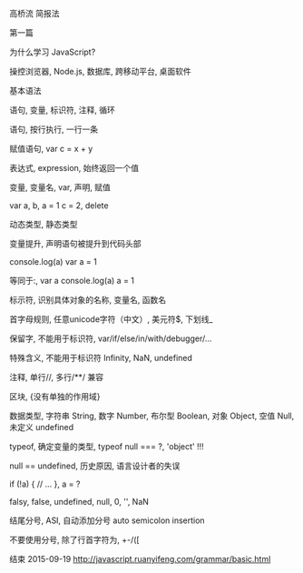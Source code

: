 高桥流
简报法

第一篇

为什么学习
JavaScript?

操控浏览器,
Node.js,
数据库,
跨移动平台,
桌面软件

基本语法

语句,
变量,
标识符,
注释,
循环

语句,
按行执行,
一行一条

赋值语句,
var c = x + y

表达式,
expression,
始终返回一个值

变量,
变量名,
var,
声明,
赋值

var a, b,
a = 1
c = 2,
delete

动态类型,
静态类型

变量提升,
声明语句被提升到代码头部

console.log(a)
var a = 1

等同于:,
var a
console.log(a)
a = 1

标示符,
识别具体对象的名称,
变量名,
函数名

首字母规则,
任意unicode字符（中文）,
美元符$,
下划线_

保留字,
不能用于标识符,
var/if/else/in/with/debugger/...

特殊含义,
不能用于标识符
Infinity,
NaN,
undefined

注释,
单行//,
多行/**/
兼容 <!--
兼容 -->

区块,
{没有单独的作用域}

数据类型,
字符串 String,
数字 Number,
布尔型 Boolean,
对象 Object,
空值 Null,
未定义 undefined

typeof,
确定变量的类型,
typeof null === ?,
'object' !!!

null == undefined,
历史原因,
语言设计者的失误

if (!a) { // ... },
a = ?

falsy,
false, undefined, null, 0, '', NaN

结尾分号,
ASI,
自动添加分号
auto semicolon insertion

不要使用分号,
除了行首字符为,
+-/([

结束
2015-09-19
http://javascript.ruanyifeng.com/grammar/basic.html
